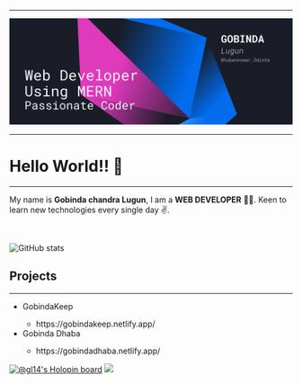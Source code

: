 <hr>
<img src='Black Blue and Neon Pink Modern Tech Electronics and Technology X-Frame Banner.png'/>
<hr>
<h1>Hello World!! 👋</h1>
<hr>
  <p> My name is <b>Gobinda chandra Lugun</b>, I am a <b>WEB DEVELOPER</b> 🧑‍💻. Keen to learn new technologies every single day  ✌️.
  </p>
  <br>
  



![GitHub stats](https://github-readme-stats.vercel.app/api?username=knightryder098&theme=midnight-purple&show_icons=true)


<h2>Projects</h2>
<hr>
<ul>
  <li>GobindaKeep</li>
    <ul>
      <li>https://gobindakeep.netlify.app/</li>
    </ul>
  <li>Gobinda Dhaba</li>
  <ul>
      <li>https://gobindadhaba.netlify.app/</li>
    </ul>
</ul>

[![@gl14's Holopin board](https://holopin.me/gl14)](https://holopin.io/@gl14)
![](https://komarev.com/ghpvc/?username=knightryder098&label=Visitors)
